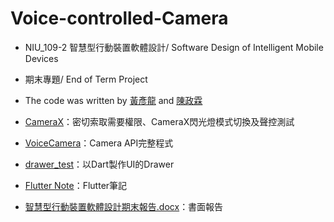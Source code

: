 # Voice-controlled-Camera  
* NIU_109-2 智慧型行動裝置軟體設計/ Software Design of Intelligent Mobile Devices  
* 期末專題/ End of Term Project  
* The code was written by [黃彥龍](https://github.com/Yan-Long-Huang) and [陳政霖](https://github.com/waZen0)  

* [CameraX](https://github.com/Yan-Long-Huang/Voice-controlled-Camera/tree/main/CameraX)：密切索取需要權限、CameraX閃光燈模式切換及聲控測試  
* [VoiceCamera](https://github.com/Yan-Long-Huang/Voice-controlled-Camera/tree/main/VoiceCamera)：Camera API完整程式  
* [drawer_test](https://github.com/Yan-Long-Huang/Voice-controlled-Camera/tree/main/drawer_test)：以Dart製作UI的Drawer  
* [Flutter Note](https://www.notion.so/Flutter-fc99d869500e4c5589c3002b415dd0b3)：Flutter筆記  
* [智慧型行動裝置軟體設計期末報告.docx](https://niuo365-my.sharepoint.com/:w:/g/personal/b0742017_365_niu_edu_tw/EQZCuFNbKEpPlwsec1oqU_oBv2MEqpvzLHxfiiKqx_j5mg?e=gcnXGd)：書面報告
